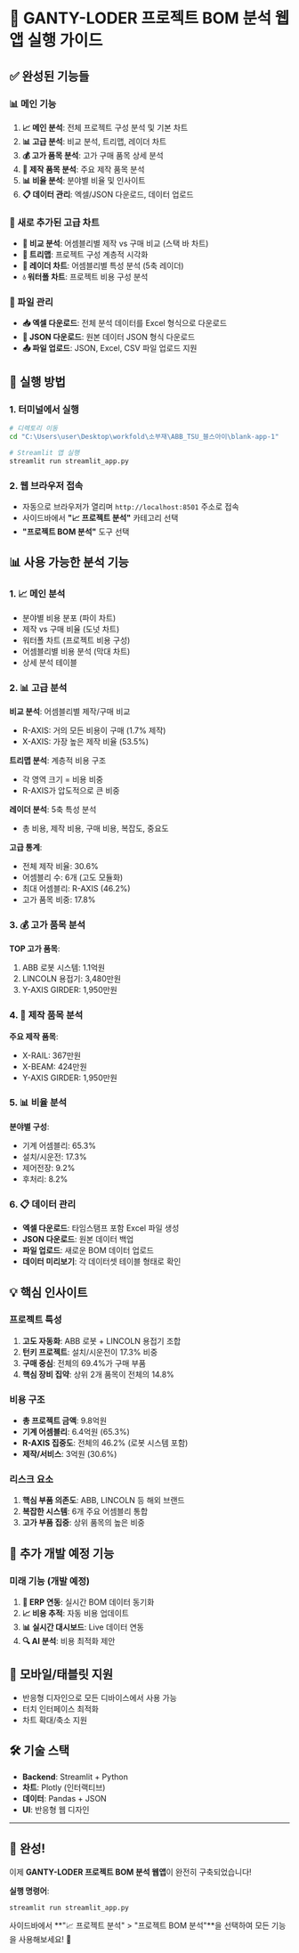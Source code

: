 # 🚀 GANTY-LODER 프로젝트 BOM 분석 웹앱 실행 가이드

## ✅ 완성된 기능들

### 📊 메인 기능
1. **📈 메인 분석**: 전체 프로젝트 구성 분석 및 기본 차트
2. **📊 고급 분석**: 비교 분석, 트리맵, 레이더 차트
3. **💰 고가 품목 분석**: 고가 구매 품목 상세 분석
4. **🔧 제작 품목 분석**: 주요 제작 품목 분석
5. **📊 비율 분석**: 분야별 비율 및 인사이트
6. **📋 데이터 관리**: 엑셀/JSON 다운로드, 데이터 업로드

### 🎨 새로 추가된 고급 차트
- **🔄 비교 분석**: 어셈블리별 제작 vs 구매 비교 (스택 바 차트)
- **🌳 트리맵**: 프로젝트 구성 계층적 시각화
- **🎯 레이더 차트**: 어셈블리별 특성 분석 (5축 레이더)
- **💧 워터폴 차트**: 프로젝트 비용 구성 분석

### 📁 파일 관리
- **📥 엑셀 다운로드**: 전체 분석 데이터를 Excel 형식으로 다운로드
- **📄 JSON 다운로드**: 원본 데이터 JSON 형식 다운로드
- **📤 파일 업로드**: JSON, Excel, CSV 파일 업로드 지원

## 🚀 실행 방법

### 1. 터미널에서 실행
```bash
# 디렉토리 이동
cd "C:\Users\user\Desktop\workfold\소부재\ABB_TSU_블스아이\blank-app-1"

# Streamlit 앱 실행
streamlit run streamlit_app.py
```

### 2. 웹 브라우저 접속
- 자동으로 브라우저가 열리며 `http://localhost:8501` 주소로 접속
- 사이드바에서 **"📈 프로젝트 분석"** 카테고리 선택
- **"프로젝트 BOM 분석"** 도구 선택

## 📊 사용 가능한 분석 기능

### 1. 📈 메인 분석
- 분야별 비용 분포 (파이 차트)
- 제작 vs 구매 비율 (도넛 차트)
- 워터폴 차트 (프로젝트 비용 구성)
- 어셈블리별 비용 분석 (막대 차트)
- 상세 분석 테이블

### 2. 📊 고급 분석
**비교 분석**: 어셈블리별 제작/구매 비교
- R-AXIS: 거의 모든 비용이 구매 (1.7% 제작)
- X-AXIS: 가장 높은 제작 비율 (53.5%)

**트리맵 분석**: 계층적 비용 구조
- 각 영역 크기 = 비용 비중
- R-AXIS가 압도적으로 큰 비중

**레이더 분석**: 5축 특성 분석
- 총 비용, 제작 비용, 구매 비용, 복잡도, 중요도

**고급 통계**:
- 전체 제작 비율: 30.6%
- 어셈블리 수: 6개 (고도 모듈화)
- 최대 어셈블리: R-AXIS (46.2%)
- 고가 품목 비중: 17.8%

### 3. 💰 고가 품목 분석
**TOP 고가 품목**:
1. ABB 로봇 시스템: 1.1억원
2. LINCOLN 용접기: 3,480만원
3. Y-AXIS GIRDER: 1,950만원

### 4. 🔧 제작 품목 분석
**주요 제작 품목**:
- X-RAIL: 367만원
- X-BEAM: 424만원  
- Y-AXIS GIRDER: 1,950만원

### 5. 📊 비율 분석
**분야별 구성**:
- 기계 어셈블리: 65.3%
- 설치/시운전: 17.3%
- 제어전장: 9.2%
- 후처리: 8.2%

### 6. 📋 데이터 관리
- **엑셀 다운로드**: 타임스탬프 포함 Excel 파일 생성
- **JSON 다운로드**: 원본 데이터 백업
- **파일 업로드**: 새로운 BOM 데이터 업로드
- **데이터 미리보기**: 각 데이터셋 테이블 형태로 확인

## 💡 핵심 인사이트

### 프로젝트 특성
1. **고도 자동화**: ABB 로봇 + LINCOLN 용접기 조합
2. **턴키 프로젝트**: 설치/시운전이 17.3% 비중
3. **구매 중심**: 전체의 69.4%가 구매 부품
4. **핵심 장비 집약**: 상위 2개 품목이 전체의 14.8%

### 비용 구조
- **총 프로젝트 금액**: 9.8억원
- **기계 어셈블리**: 6.4억원 (65.3%)
- **R-AXIS 집중도**: 전체의 46.2% (로봇 시스템 포함)
- **제작/서비스**: 3억원 (30.6%)

### 리스크 요소
1. **핵심 부품 의존도**: ABB, LINCOLN 등 해외 브랜드
2. **복잡한 시스템**: 6개 주요 어셈블리 통합
3. **고가 부품 집중**: 상위 품목의 높은 비중

## 🔧 추가 개발 예정 기능

### 미래 기능 (개발 예정)
1. **🔗 ERP 연동**: 실시간 BOM 데이터 동기화
2. **📈 비용 추적**: 자동 비용 업데이트
3. **📊 실시간 대시보드**: Live 데이터 연동
4. **🔍 AI 분석**: 비용 최적화 제안

## 📱 모바일/태블릿 지원
- 반응형 디자인으로 모든 디바이스에서 사용 가능
- 터치 인터페이스 최적화
- 차트 확대/축소 지원

## 🛠️ 기술 스택
- **Backend**: Streamlit + Python
- **차트**: Plotly (인터랙티브)
- **데이터**: Pandas + JSON
- **UI**: 반응형 웹 디자인

---

## 🎉 완성!

이제 **GANTY-LODER 프로젝트 BOM 분석 웹앱**이 완전히 구축되었습니다!

**실행 명령어**:
```bash
streamlit run streamlit_app.py
```

사이드바에서 **"📈 프로젝트 분석" > "프로젝트 BOM 분석"**을 선택하여 모든 기능을 사용해보세요! 🚀
